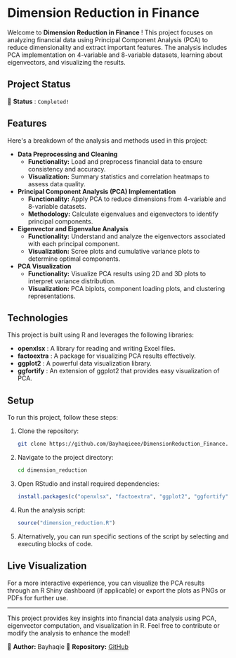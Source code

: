 # Dimension Reduction in Finance

Welcome to  **Dimension Reduction in Finance** ! This project focuses on analyzing financial data using Principal Component Analysis (PCA) to reduce dimensionality and extract important features. The analysis includes PCA implementation on 4-variable and 8-variable datasets, learning about eigenvectors, and visualizing the results.

## Project Status

🚧  **Status** : `Completed!`

## Features

Here's a breakdown of the analysis and methods used in this project:

* **Data Preprocessing and Cleaning**
  * **Functionality:** Load and preprocess financial data to ensure consistency and accuracy.
  * **Visualization:** Summary statistics and correlation heatmaps to assess data quality.
* **Principal Component Analysis (PCA) Implementation**
  * **Functionality:** Apply PCA to reduce dimensions from 4-variable and 8-variable datasets.
  * **Methodology:** Calculate eigenvalues and eigenvectors to identify principal components.
* **Eigenvector and Eigenvalue Analysis**
  * **Functionality:** Understand and analyze the eigenvectors associated with each principal component.
  * **Visualization:** Scree plots and cumulative variance plots to determine optimal components.
* **PCA Visualization**
  * **Functionality:** Visualize PCA results using 2D and 3D plots to interpret variance distribution.
  * **Visualization:** PCA biplots, component loading plots, and clustering representations.

## Technologies

This project is built using R and leverages the following libraries:

* **openxlsx** : A library for reading and writing Excel files.
* **factoextra** : A package for visualizing PCA results effectively.
* **ggplot2** : A powerful data visualization library.
* **ggfortify** : An extension of ggplot2 that provides easy visualization of PCA.

## Setup

To run this project, follow these steps:

1. Clone the repository:
   ```bash
   git clone https://github.com/Bayhaqieee/DimensionReduction_Finance.git
   ```
2. Navigate to the project directory:
   ```bash
   cd dimension_reduction
   ```
3. Open RStudio and install required dependencies:
   ```r
   install.packages(c("openxlsx", "factoextra", "ggplot2", "ggfortify"))
   ```
4. Run the analysis script:
   ```r
   source("dimension_reduction.R")
   ```
5. Alternatively, you can run specific sections of the script by selecting and executing blocks of code.

## Live Visualization

For a more interactive experience, you can visualize the PCA results through an R Shiny dashboard (if applicable) or export the plots as PNGs or PDFs for further use.

---

This project provides key insights into financial data analysis using PCA, eigenvector computation, and visualization in R. Feel free to contribute or modify the analysis to enhance the model!

📌 **Author:** Bayhaqie
📌 **Repository:** [GitHub](https://github.com/Bayhaqieee/DimensionReduction_Finance)
